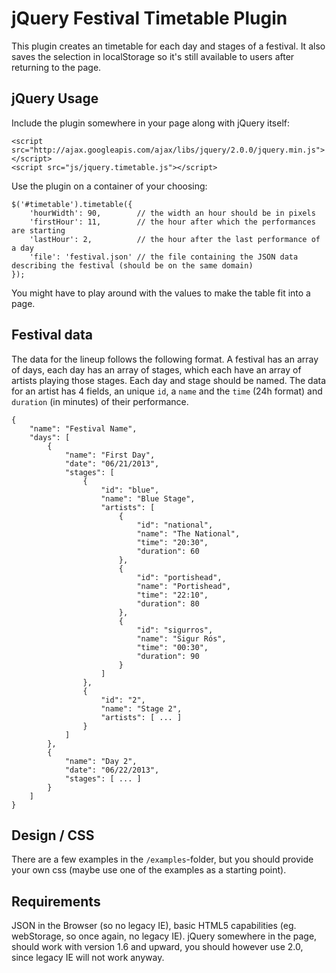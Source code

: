 # jQuery Festival Timetable Plugin

This plugin creates an timetable for each day and stages of a festival. It also saves the selection in localStorage so it's still available to users after returning to the page.

## jQuery Usage

Include the plugin somewhere in your page along with jQuery itself:

    <script src="http://ajax.googleapis.com/ajax/libs/jquery/2.0.0/jquery.min.js"></script>
    <script src="js/jquery.timetable.js"></script>

Use the plugin on a container of your choosing:

    $('#timetable').timetable({
        'hourWidth': 90,        // the width an hour should be in pixels
        'firstHour': 11,        // the hour after which the performances are starting
        'lastHour': 2,          // the hour after the last performance of a day
        'file': 'festival.json' // the file containing the JSON data describing the festival (should be on the same domain)
    });

You might have to play around with the values to make the table fit into a page.

## Festival data

The data for the lineup follows the following format. A festival has an array of days, each day has an array of stages, which each have an array of artists playing those stages.
Each day and stage should be named. The data for an artist has 4 fields, an unique `id`, a `name` and the `time` (24h format) and `duration` (in minutes) of their performance.

    {
        "name": "Festival Name",
        "days": [
            {
                "name": "First Day",
                "date": "06/21/2013",
                "stages": [
                    {
                        "id": "blue",
                        "name": "Blue Stage",
                        "artists": [
                            {
                                "id": "national",
                                "name": "The National",
                                "time": "20:30",
                                "duration": 60
                            },
                            {
                                "id": "portishead",
                                "name": "Portishead",
                                "time": "22:10",
                                "duration": 80
                            },
                            {
                                "id": "sigurros",
                                "name": "Sigur Rós",
                                "time": "00:30",
                                "duration": 90
                            }
                        ]
                    },
                    {
                        "id": "2",
                        "name": "Stage 2",
                        "artists": [ ... ]
                    }
                ]
            },
            {
                "name": "Day 2",
                "date": "06/22/2013",
                "stages": [ ... ]
            }
        ]
    }

## Design / CSS

There are a few examples in the `/examples`-folder, but you should provide your own css (maybe use one of the examples as a starting point).

## Requirements

JSON in the Browser (so no legacy IE), basic HTML5 capabilities (eg. webStorage, so once again, no legacy IE).
jQuery somewhere in the page, should work with version 1.6 and upward, you should however use 2.0, since legacy IE will not work anyway.